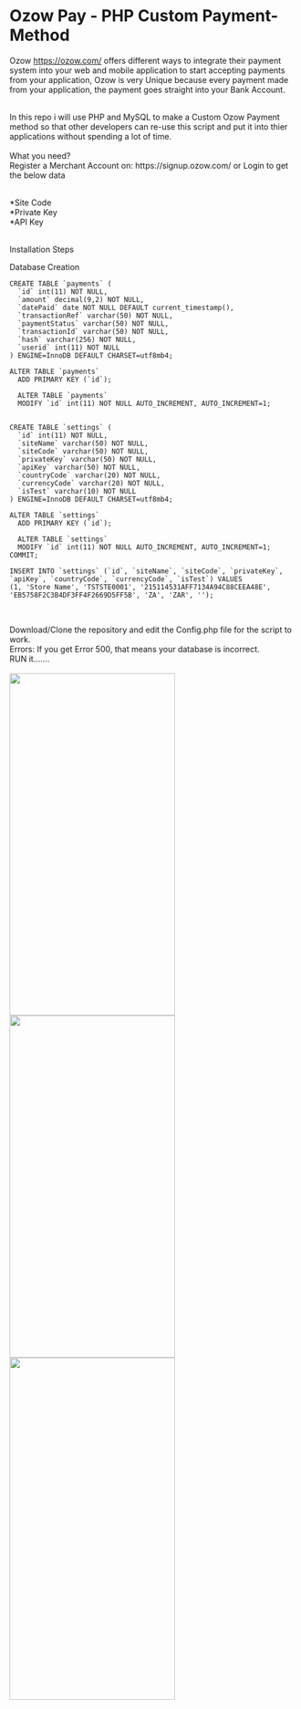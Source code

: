 # Ozow Pay - PHP Custom Payment-Method
Ozow https://ozow.com/ offers different ways to integrate their payment system into your web and mobile application to start accepting payments from your application, Ozow is very Unique because every payment made from your application, the payment goes straight into your Bank Account.

<br>
In this repo i will use PHP and MySQL to make a Custom Ozow Payment method so that other developers can re-use this script and put it into thier applications without spending a lot of time. 

<br>
<br>
What you need?<br>
Register a Merchant Account on: https://signup.ozow.com/ or Login to get the below data
<br>
<br>

*Site Code<br>
*Private Key<br>
*API Key<br>


<br>
Installation Steps <br> 

Database Creation<br>

```
CREATE TABLE `payments` (
  `id` int(11) NOT NULL,
  `amount` decimal(9,2) NOT NULL,
  `datePaid` date NOT NULL DEFAULT current_timestamp(),
  `transactionRef` varchar(50) NOT NULL,
  `paymentStatus` varchar(50) NOT NULL,
  `transactionId` varchar(50) NOT NULL,
  `hash` varchar(256) NOT NULL,
  `userid` int(11) NOT NULL
) ENGINE=InnoDB DEFAULT CHARSET=utf8mb4;

ALTER TABLE `payments`
  ADD PRIMARY KEY (`id`);
  
  ALTER TABLE `payments`
  MODIFY `id` int(11) NOT NULL AUTO_INCREMENT, AUTO_INCREMENT=1;


CREATE TABLE `settings` (
  `id` int(11) NOT NULL,
  `siteName` varchar(50) NOT NULL,
  `siteCode` varchar(50) NOT NULL,
  `privateKey` varchar(50) NOT NULL,
  `apiKey` varchar(50) NOT NULL,
  `countryCode` varchar(20) NOT NULL,
  `currencyCode` varchar(20) NOT NULL,
  `isTest` varchar(10) NOT NULL
) ENGINE=InnoDB DEFAULT CHARSET=utf8mb4;

ALTER TABLE `settings`
  ADD PRIMARY KEY (`id`);
  
  ALTER TABLE `settings`
  MODIFY `id` int(11) NOT NULL AUTO_INCREMENT, AUTO_INCREMENT=1;
COMMIT;

INSERT INTO `settings` (`id`, `siteName`, `siteCode`, `privateKey`, `apiKey`, `countryCode`, `currencyCode`, `isTest`) VALUES
(1, 'Store Name', 'TSTSTE0001', '215114531AFF7134A94C88CEEA48E', 'EB5758F2C3B4DF3FF4F2669D5FF5B', 'ZA', 'ZAR', '');


```

<br> 
Download/Clone the repository and edit the Config.php file for the script to work. 
<br>
Errors: If you get Error 500, that means your database is incorrect. 
<br>
RUN it.......


<br>
<br>

<span> 
  <img src="https://github.com/wdtheprovider/ozpay/img/screen_1.png" width="290" height="600">
 <img src="https://github.com/wdtheprovider/ozpay/img/screen_2.png" width="290" height="600"> 
  <img src="https://github.com/wdtheprovider/ozpay/img/screen_3.png" width="290" height="600">
</span>
